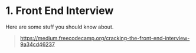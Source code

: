 # 1. Front End Interview
Here are some stuff you should know about.

> https://medium.freecodecamp.org/cracking-the-front-end-interview-9a34cd46237


